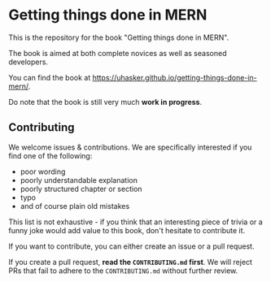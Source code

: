 # Getting things done in MERN

This is the repository for the book "Getting things done in MERN".

The book is aimed at both complete novices as well as seasoned developers.

You can find the book at https://uhasker.github.io/getting-things-done-in-mern/.

Do note that the book is still very much **work in progress**.

## Contributing

We welcome issues & contributions. We are specifically interested if you find one of the following:

- poor wording
- poorly understandable explanation
- poorly structured chapter or section
- typo
- and of course plain old mistakes

This list is not exhaustive - if you think that an interesting piece of trivia or a funny joke would add value to this book, don't hesitate to contribute it.

If you want to contribute, you can either create an issue or a pull request.

If you create a pull request, **read the `CONTRIBUTING.md` first**. We will reject PRs that fail to adhere to the `CONTRIBUTING.md` without further review.
